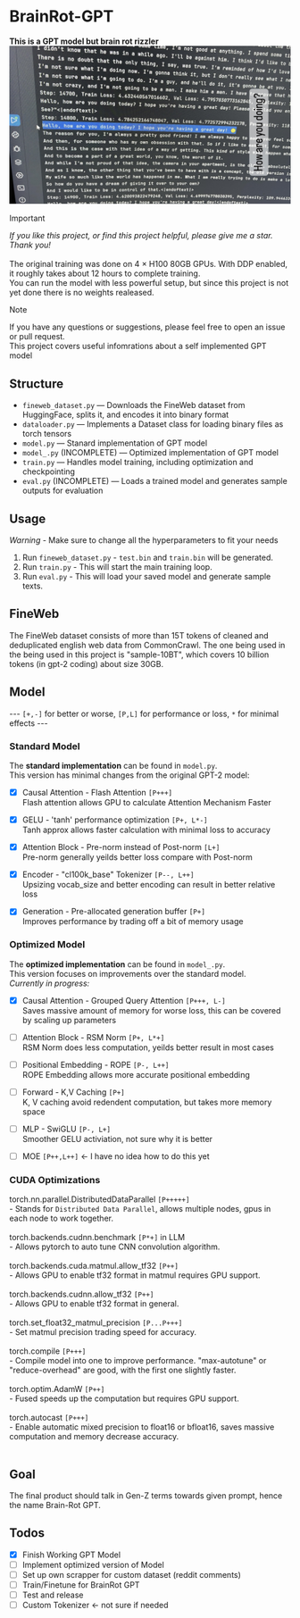 # BrainRot-GPT
**This is a GPT model but brain rot rizzler**
![Image](src/imgs/Demo.jpg)

> [!IMPORTANT]
> *If you like this project, or find this project helpful, please give me a star. Thank you!* <br/><br/>
> The original training was done on 4 × H100 80GB GPUs. With DDP enabled, it roughly takes about 12 hours to complete training. <br/>
> You can run the model with less powerful setup, but since this project is not yet done there is no weights realeased. <br/>

> [!NOTE]
> If you have any questions or suggestions, please feel free to open an issue or pull request. <br/>
> This project covers useful infomrations about a self implemented GPT model <br/>

## Structure
- `fineweb_dataset.py` — Downloads the FineWeb dataset from HuggingFace, splits it, and encodes it into binary format
- `dataloader.py` — Implements a Dataset class for loading binary files as torch tensors
- `model.py` — Stanard implementation of GPT model
- `model_.py` (INCOMPLETE) — Optimized implementation of GPT model
- `train.py` — Handles model training, including optimization and checkpointing
- `eval.py` (INCOMPLETE) — Loads a trained model and generates sample outputs for evaluation

## Usage
*Warning* - Make sure to change all the hyperparameters to fit your needs
1. Run `fineweb_dataset.py` - `test.bin` and `train.bin` will be generated.
2. Run `train.py` - This will start the main training loop.
3. Run `eval.py` - This will load your saved model and generate sample texts.

## FineWeb
The FineWeb dataset consists of more than 15T tokens of cleaned and deduplicated english web data from CommonCrawl. The one being used in the being used in this project is "sample-10BT", which covers 10 billion tokens (in gpt-2 coding) about size 30GB.

## Model
--- `[+,-]` for better or worse, `[P,L]` for performance or loss, `*` for minimal effects ---

### Standard Model
The **standard implementation** can be found in `model.py`.  
This version has minimal changes from the original GPT-2 model:

- [x] Causal Attention - Flash Attention `[P+++]` <br/> Flash attention allows GPU to calculate Attention Mechanism Faster

- [x] GELU - 'tanh' performance optimization  `[P+, L*-]` <br/> Tanh approx allows faster calculation with minimal loss to accuracy

- [x] Attention Block - Pre-norm instead of Post-norm  `[L+]` <br/> Pre-norm generally yeilds better loss compare with Post-norm

- [x] Encoder - "cl100k_base" Tokenizer  `[P--, L++]` <br/> Upsizing vocab_size and better encoding can result in better relative loss

- [x] Generation - Pre-allocated generation buffer  `[P+]` <br/> Improves performance by trading off a bit of memory usage

### Optimized Model
The **optimized implementation** can be found in `model_.py`.  
This version focuses on improvements over the standard model.  
*Currently in progress:*

- [x] Causal Attention - Grouped Query Attention  `[P+++, L-]` <br/> Saves massive amount of memory for worse loss, this can be covered by scaling up parameters

- [ ] Attention Block - RSM Norm  `[P+, L*+]` <br/> RSM Norm does less computation, yeilds better result in most cases

- [ ] Positional Embedding - ROPE  `[P-, L++]` <br/> ROPE Embedding allows more accurate positional embedding

- [ ] Forward - K,V Caching  `[P+]` <br/> K, V caching avoid redendent computation, but takes more memory space

- [ ] MLP - SwiGLU  `[P-, L+]` <br/> Smoother GELU activiation, not sure why it is better

- [ ] MOE `[P++,L++]` <- I have no idea how to do this yet

### CUDA Optimizations
torch.nn.parallel.DistributedDataParallel `[P+++++]`<br/> - Stands for `Distributed Data Parallel`, allows multiple nodes, gpus in each node to work together.<br/><br/>
torch.backends.cudnn.benchmark `[P*+]` in LLM<br/> - Allows pytorch to auto tune CNN convolution algorithm.<br/><br/>
torch.backends.cuda.matmul.allow_tf32 `[P++]`<br/> - Allows GPU to enable tf32 format in matmul requires GPU support.<br/><br/>
torch.backends.cudnn.allow_tf32 `[P++]`<br/> - Allows GPU to enable tf32 format in general.<br/><br/>
torch.set_float32_matmul_precision `[P...P+++]`<br/> - Set matmul precision trading speed for accuracy.<br/><br/>
torch.compile `[P+++]`<br/> - Compile model into one to improve performance. "max-autotune" or "reduce-overhead" are good, with the first one slightly faster.<br/><br/>
torch.optim.AdamW `[P++]`<br/> - Fused speeds up the computation but requires GPU support.<br/><br/>
torch.autocast `[P+++]`<br/> - Enable automatic mixed precision to float16 or bfloat16, saves massive computation and memory decrease accuracy.<br/><br/>

## Goal
The final product should talk in Gen-Z terms towards given prompt, hence the name Brain-Rot GPT.

## Todos
- [x] Finish Working GPT Model
- [ ] Implement optimized version of Model
- [ ] Set up own scrapper for custom dataset (reddit comments)
- [ ] Train/Finetune for BrainRot GPT
- [ ] Test and release
- [ ] Custom Tokenizer <- not sure if needed